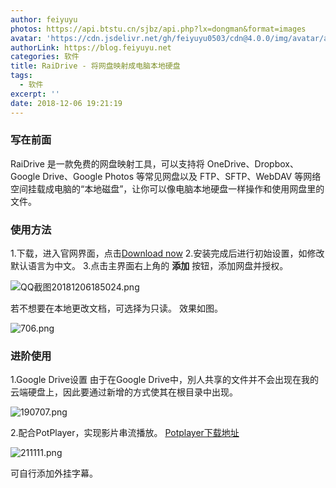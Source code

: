 ```yaml
---
author: feiyuyu
photos: https://api.btstu.cn/sjbz/api.php?lx=dongman&format=images
avatar: 'https://cdn.jsdelivr.net/gh/feiyuyu0503/cdn@4.0.0/img/avatar/avater.jpg'
authorLink: https://blog.feiyuyu.net
categories: 软件
title: RaiDrive - 将网盘映射成电脑本地硬盘
tags:
  - 软件
excerpt: ''
date: 2018-12-06 19:21:19
---
```


### 写在前面

RaiDrive 是一款免费的网盘映射工具，可以支持将 OneDrive、Dropbox、Google Drive、Google Photos 等常见网盘以及 FTP、SFTP、WebDAV 等网络空间挂载成电脑的“本地磁盘”，让你可以像电脑本地硬盘一样操作和使用网盘里的文件。

### 使用方法

1.下载，进入官网界面，点击[Download now](https://www.raidrive.com/download/ "Download now") 2.安装完成后进行初始设置，如修改默认语言为中文。 3.点击主界面右上角的 **添加** 按钮，添加网盘并授权。

![QQ截图20181206185024.png](https://i.loli.net/2018/12/06/5c08ff0746711.png)

若不想要在本地更改文档，可选择为只读。 效果如图。

![706.png](https://i.loli.net/2018/12/06/5c0900905a0f9.png)

### 进阶使用

1.Google Drive设置 由于在Google Drive中，別人共享的文件并不会出现在我的云端硬盘上，因此要通过新增的方式使其在根目录中出现。

![190707.png](https://i.loli.net/2018/12/06/5c0902e8d5650.png)

2.配合PotPlayer，实现影片串流播放。 [Potplayer下载地址](https://potplayer.daum.net/ "Potplayer下载地址")

![211111.png](https://i.loli.net/2018/12/06/5c0904d719ff7.png)

可自行添加外挂字幕。
